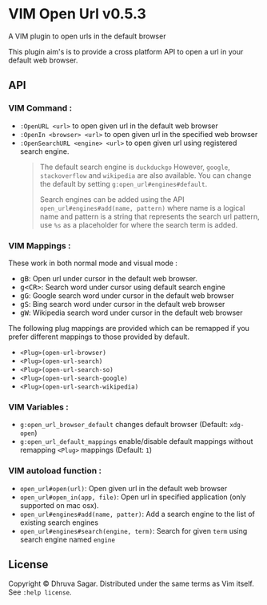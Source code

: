 # VIM Open Url v0.5.3

A VIM plugin to open urls in the default browser

This plugin aim's is to provide a cross platform API to open a url in your
default web browser.

## API

### VIM Command :

* `:OpenURL <url>` to open given url in the default web browser
* `:OpenIn <browser> <url>` to open given url in the specified web browser
* `:OpenSearchURL <engine> <url>` to open given url using registered search
  engine.
  > The default search engine is `duckduckgo`
  > However, `google`, `stackoverflow` and `wikipedia` are also available. You
  > can change the default by setting `g:open_url#engines#default`.
  >
  > Search engines can be added using the API `open_url#engines#add(name, pattern)`
  > where name is a logical name and pattern is a string that represents the
  > search url pattern, use `%s` as a placeholder for where the search term is
  > added.

### VIM Mappings :

These work in both normal mode and visual mode :

* <kbd>gB</kbd>: Open url under cursor in the default web browser.
* <kbd>g&lt;CR&gt;</kbd>: Search word under cursor using default search engine
* <kbd>gG</kbd>: Google search word under cursor in the default web browser
* <kbd>gS</kbd>: Bing search word under cursor in the default web browser
* <kbd>gW</kbd>: Wikipedia search word under cursor in the default web browser

The following plug mappings are provided which can be remapped if you prefer
different mappings to those provided by default.

* `<Plug>(open-url-browser)`
* `<Plug>(open-url-search)`
* `<Plug>(open-url-search-so)`
* `<Plug>(open-url-search-google)`
* `<Plug>(open-url-search-wikipedia)`

### VIM Variables :
* `g:open_url_browser_default` changes default browser (Default: `xdg-open`)
* `g:open_url_default_mappings` enable/disable default mappings without
remapping `<Plug>` mappings (Default: `1`)

### VIM autoload function :

* `open_url#open(url)`: Open given url in the default web browser
* `open_url#open_in(app, file)`: Open url in specified application (only
  supported on mac osx).
* `open_url#engines#add(name, patter)`: Add a search engine to the list of
  existing search engines
* `open_url#engines#search(engine, term)`: Search for given `term` using
  search engine named `engine`

## License

Copyright © Dhruva Sagar.  Distributed under the same terms as Vim itself.
See `:help license`.
